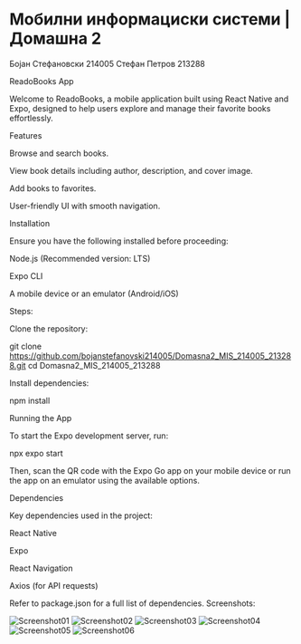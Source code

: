 # Мобилни информациски системи | Домашна 2

Бојан Стефановски 214005
Стефан Петров 213288

ReadoBooks App

Welcome to ReadoBooks, a mobile application built using React Native and Expo, designed to help users explore and manage their favorite books effortlessly.

Features

Browse and search books.

View book details including author, description, and cover image.

Add books to favorites.

User-friendly UI with smooth navigation.

Installation

Ensure you have the following installed before proceeding:

Node.js (Recommended version: LTS)

Expo CLI

A mobile device or an emulator (Android/iOS)

Steps:

Clone the repository:

git clone https://github.com/bojanstefanovski214005/Domasna2_MIS_214005_213288.git
cd Domasna2_MIS_214005_213288

Install dependencies:

npm install

Running the App

To start the Expo development server, run:

npx expo start

Then, scan the QR code with the Expo Go app on your mobile device or run the app on an emulator using the available options.

Dependencies

Key dependencies used in the project:

React Native

Expo

React Navigation

Axios (for API requests)

Refer to package.json for a full list of dependencies.
Screenshots:


![Screenshot01](https://github.com/user-attachments/assets/b3cbc55a-b334-411b-8102-1d41f1f0f0b3)
![Screenshot02](https://github.com/user-attachments/assets/f0e4bfd3-3be7-4d58-90c1-54f912a6e15b)
![Screenshot03](https://github.com/user-attachments/assets/d1ab0599-c546-4574-ab70-2b7916dda892)
![Screenshot04](https://github.com/user-attachments/assets/c6d41733-2502-4edb-8d1e-6df4c8a5891c)
![Screenshot05](https://github.com/user-attachments/assets/14374b54-4e53-4d1f-8fe3-e6096a562e34)
![Screenshot06](https://github.com/user-attachments/assets/31e58254-ad16-4c7d-93e2-ef3584a922a4)

